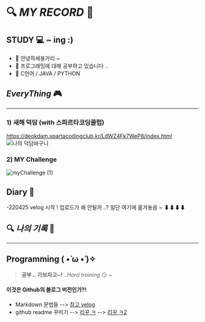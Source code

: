 # 🔍 *MY RECORD* 🔎
## STUDY 💻 ~ ing :)
- 👋 안녕하세용가리 ~
- 👀 프로그래밍에 대해 공부하고 있습니다 ..
- 🛒 C언어 / JAVA / PYTHON

<!---
hyejinee24/hyejinee24 is a ✨ special ✨ repository because its `README.md` (this file) appears on your GitHub profile.
You can click the Preview link to take a look at your changes.
--->

## *EveryThing* 🎮
---
### 1) 새해 덕담 (with 스파르타코딩클럽)
https://deokdam.spartacodingclub.kr/LdWZ4Fk7WeP8/index.html
![나의 덕담바구니](https://user-images.githubusercontent.com/100686498/161913759-252dc3a8-c6d9-4227-9d0e-ffbd7b7421d2.jpg)

### 2) MY Challenge
![myChallenge (1)](https://user-images.githubusercontent.com/100686498/156162505-4d6a1d70-e32c-4b1c-8480-de6e15b96e67.jpg)


## Diary 📖
-220425 velog 시작 !
업로드가 왜 안될까 ..? 일단 여기에 옮겨놓음 ~
⬇⬇⬇⬇

## 🔍 _**나의 기록**_ 🔎
---
## Programming ( •̀ ω •́ )✧
<!-- 주석 -->
> **공부 .. 가보자고~!**
_..Hard training_ 😏 ~

#### 이것은 Github의 블로그 버전인가?!
<!-- 주석 -->
- Markdown 문법들
--> [참고 velog](https://velog.io/@seondal/Markdown-%EA%B8%B0%EB%B3%B8%EB%AC%B8%EB%B2%95)
- github readme 꾸미기
--> [리꾸 ㅋ](https://velog.io/@seondal/Github-Readme-%EA%BE%B8%EB%AF%B8%EA%B8%B0-%EC%B4%9D%EC%A0%95%EB%A6%AC)
--> [리꾸 ㅋ2](https://yoon990.tistory.com/38)
